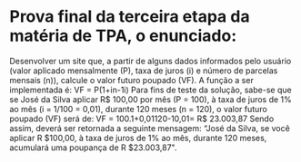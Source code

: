 # Prova final da terceira etapa da matéria de TPA, o enunciado:

Desenvolver um site que, a partir de alguns dados informados pelo usuário (valor aplicado mensalmente (P), taxa de juros (i) e número de parcelas mensais (n)), calcule o valor futuro poupado (VF). A função a ser implementada é:
VF = P(1+in-1i) 
Para fins de teste da solução, sabe-se que se José da Silva aplicar R$ 100,00 por mês (P = 100), à taxa de juros de 1% ao mês (i = 1/100 = 0,01), durante 120 meses (n = 120), o valor futuro poupado (VF) será de: 
						VF = 100.1+0,01120-10,01= R$ 23.003,87 
Sendo assim, deverá ser retornada a seguinte mensagem: “José da Silva, se você aplicar R $100,00, à taxa de juros de 1% ao mês, durante 120 meses, acumulará uma poupança de R $23.003,87". 
